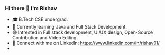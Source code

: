 ### Hi there 👋 I'm Rishav
- 🎓 B.Tech CSE undergrad.
- 🌱 Currently learning Java and Full Stack Development. 
- 😄 Intrested in Full stack development, UI/UX design, Open-Source Contribution and Video Editing.
- 🤝 Connect with me on LinkedIn: https://www.linkedin.com/in/rishav01/  
- 
